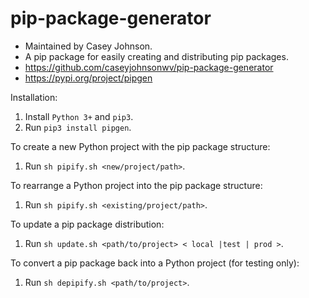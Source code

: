 # pip-package-generator

- Maintained by Casey Johnson.
- A pip package for easily creating and distributing pip packages.
- https://github.com/caseyjohnsonwv/pip-package-generator
- https://pypi.org/project/pipgen

Installation:
1. Install `Python 3+` and `pip3`.
2. Run `pip3 install pipgen`.

To create a new Python project with the pip package structure:
1. Run `sh pipify.sh <new/project/path>`.

To rearrange a Python project into the pip package structure:
1. Run `sh pipify.sh <existing/project/path>`.

To update a pip package distribution:
1. Run `sh update.sh <path/to/project> < local |test | prod >`.

To convert a pip package back into a Python project (for testing only):
1. Run `sh depipify.sh <path/to/project>`.
